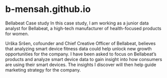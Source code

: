 # b-mensah.github.io
Bellabeat Case study
In this case study, I am working as a junior data analyst for Bellabeat, a high-tech manufacturer of health-focused products for women.


Urška Sršen, cofounder and Chief Creative Officer of Bellabeat, believes that analyzing smart device fitness data could help unlock new growth opportunities for the company. I have been asked to focus on Bellabeat’s products and analyze smart device data to gain insight into how consumers are using their smart devices. The insights I discover will then help guide marketing strategy for the company.
